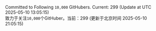 Committed to Following `10,000` GitHubers. Current: <!-- FOLLOWING_COUNT -->299<!-- FOLLOWING_COUNT --> (Update at UTC <!-- LAST_UPDATED -->2025-05-10 13:05:15<!-- LAST_UPDATED -->)<br>
致力于关注`10,000`个GitHuber。当前：<!-- FOLLOWING_COUNT -->299<!-- FOLLOWING_COUNT --> (更新于北京时间 <!-- LAST_UPDATED_CST -->2025-05-10 21:05:15<!-- LAST_UPDATED_CST -->)

